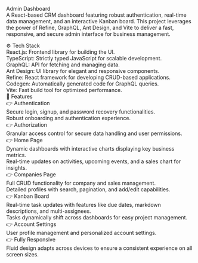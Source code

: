 <p class="has-line-data" data-line-start="0" data-line-end="2">Admin Dashboard<br>
A React-based CRM dashboard featuring robust authentication, real-time data management, and an interactive Kanban board. This project leverages the power of Refine, GraphQL, Ant Design, and Vite to deliver a fast, responsive, and secure admin interface for business management.</p>
<p class="has-line-data" data-line-start="3" data-line-end="32">⚙️ Tech Stack<br>
React.js: Frontend library for building the UI.<br>
TypeScript: Strictly typed JavaScript for scalable development.<br>
GraphQL: API for fetching and managing data.<br>
Ant Design: UI library for elegant and responsive components.<br>
Refine: React framework for developing CRUD-based applications.<br>
Codegen: Automatically generated code for GraphQL queries.<br>
Vite: Fast build tool for optimized performance.<br>
🔋 Features<br>
👉 Authentication<br>
Secure login, signup, and password recovery functionalities.<br>
Robust onboarding and authentication experience.<br>
👉 Authorization<br>
Granular access control for secure data handling and user permissions.<br>
👉 Home Page<br>
Dynamic dashboards with interactive charts displaying key business metrics.<br>
Real-time updates on activities, upcoming events, and a sales chart for insights.<br>
👉 Companies Page<br>
Full CRUD functionality for company and sales management.<br>
Detailed profiles with search, pagination, and add/edit capabilities.<br>
👉 Kanban Board<br>
Real-time task updates with features like due dates, markdown descriptions, and multi-assignees.<br>
Tasks dynamically shift across dashboards for easy project management.<br>
👉 Account Settings<br>
User profile management and personalized account settings.<br>
👉 Fully Responsive<br>
Fluid design adapts across devices to ensure a consistent experience on all screen sizes.<br>
